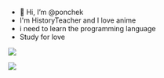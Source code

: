 - 👋 Hi, I’m @ponchek
- I'm HistoryTeacher and I love anime
- i need to learn the programming language
- Study for love

![](https://img.shields.io/badge/Scratch-4D97FF?style=for-the-badge&logo=Scratch&logoColor=white)

![](https://img.shields.io/badge/JavaScript-323330?style=for-the-badge&logo=javascript&logoColor=F7DF1E)


